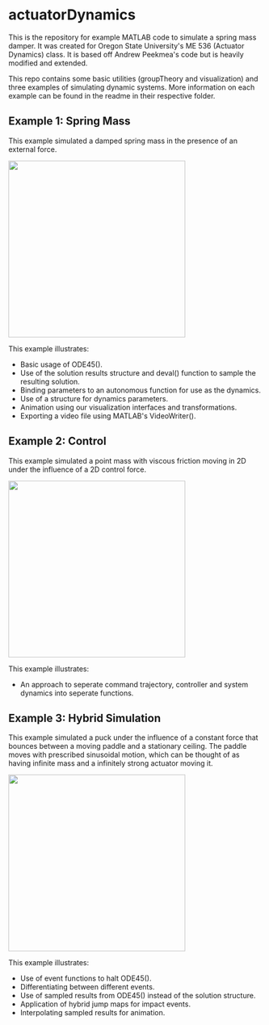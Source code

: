 # actuatorDynamics
This is the repository for example MATLAB code to simulate a spring mass damper. It was created for Oregon State University's ME 536 (Actuator Dynamics) class. It is based off Andrew Peekmea's code but is heavily modified and extended.

This repo contains some basic utilities (groupTheory and visualization) and three examples of simulating dynamic systems.
More information on each example can be found in the readme in their respective folder.

## Example 1: Spring Mass
This example simulated a damped spring mass in the presence of an external force. 

<!-- ![springMass](https://user-images.githubusercontent.com/31672703/110690996-6d613a80-8199-11eb-88a4-de6cb397bd76.gif) -->
<a href="https://user-images.githubusercontent.com/31672703/110690996-6d613a80-8199-11eb-88a4-de6cb397bd76.gif"><img src="https://user-images.githubusercontent.com/31672703/110690996-6d613a80-8199-11eb-88a4-de6cb397bd76.gif" width="350"/></a>

This example illustrates:
- Basic usage of ODE45().
- Use of the solution results structure and deval() function to sample the resulting solution.
- Binding parameters to an autonomous function for use as the dynamics.
- Use of a structure for dynamics parameters.
- Animation using our visualization interfaces and transformations.
- Exporting a video file using MATLAB's VideoWriter().

## Example 2: Control
This example simulated a point mass with viscous friction moving in 2D under the influence of a 2D control force.

<!-- ![controlledMass](https://user-images.githubusercontent.com/31672703/110691031-77833900-8199-11eb-844a-515e47ab14c7.gif) -->
<a href="https://user-images.githubusercontent.com/31672703/110691031-77833900-8199-11eb-844a-515e47ab14c7.gif"><img src="https://user-images.githubusercontent.com/31672703/110691031-77833900-8199-11eb-844a-515e47ab14c7.gif" width="350"/></a>

This example illustrates:
- An approach to seperate command trajectory, controller and system dynamics into seperate functions.

## Example 3: Hybrid Simulation
This example simulated a puck under the influence of a constant force that bounces between a moving paddle and a stationary ceiling. The paddle moves with prescribed sinusoidal motion, which can be thought of as having infinite mass and a infinitely strong actuator moving it. 

<!-- ![Paddle](https://user-images.githubusercontent.com/31672703/110691057-7fdb7400-8199-11eb-8688-e6eb1dfb8ae8.gif) -->
<a href="https://user-images.githubusercontent.com/31672703/110691057-7fdb7400-8199-11eb-8688-e6eb1dfb8ae8.gif"><img src="https://user-images.githubusercontent.com/31672703/110691057-7fdb7400-8199-11eb-8688-e6eb1dfb8ae8.gif" width="350"/></a>

This example illustrates:
- Use of event functions to halt ODE45().
- Differentiating between different events.
- Use of sampled results from ODE45() instead of the solution structure.
- Application of hybrid jump maps for impact events.
- Interpolating sampled results for animation.
